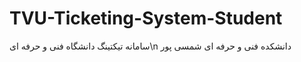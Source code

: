 # TVU-Ticketing-System-Student
سامانه تیکتینگ دانشگاه فنی و حرفه ای\n
دانشکده فنی و حرفه ای شمسی پور
